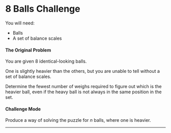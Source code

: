 # 8 Balls Challenge

You will need:

- Balls
- A set of balance scales

#### The Original Problem

You are given 8 identical-looking balls.

One is slightly heavier than the others, but you are unable to tell without a set of balance scales.

Determine the fewest number of weighs required to figure out which is the heavier ball, even if the heavy ball is not always in the same position in the set.

#### Challenge Mode

Produce a way of solving the puzzle for *n* balls, where one is heavier.

--------
